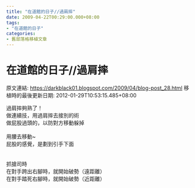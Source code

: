 ```yaml
---
title: "在道館的日子//過肩摔"
date: 2009-04-22T00:29:00.000+08:00
tags: 
- "在道館的日子"
categories:
- 舊部落格移植文章
---
```


# 在道館的日子//過肩摔

原文連結: https://darkblack01.blogspot.com/2009/04/blog-post_28.html
移植時的最後更新日期: 2012-01-29T10:53:15.485+08:00

過肩摔夠熟了！<br />做連續技，用過肩摔去接別的術<br />做屁股過頭的，以防對方移動躲掉<br /><br />用腰去移動~<br />屁股的感覺，是劃到引手下面<br /><br /><br />抓搶司時<br />在對手跨出右腳時，就開始破勢（遠距離）<br />在對手踏死右腳時，就開始破勢（近距離）
